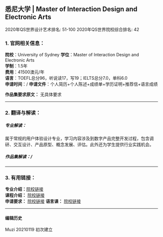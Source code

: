 ## 悉尼大学 | Master of Interaction Design and Electronic Arts

2020年QS世界设计艺术排名: 51-100
2020年QS世界院校综合排名: 42  

### 1. 官网相关信息：

**院校**：University of Sydney
**学位**：Master of Interaction Design and Electronic Arts  
**学制**：1.5年  
**费用**：41500澳元/年  
**语言**：TOEFL总分96，听说读17，写19；IELTS总分7.0，单科6.0  
**申请时间**：/
**申请文件**：个人简历+个人陈述+成绩单+学历证明+推荐信+语言成绩

**作品集要求原文：** 无具体要求

---

### 2. 翻译与解读：

##### 专业解读：
属于常规的用户体验设计专业，学习内容涉及到数字产品完整开发过程，包含调研、交互设计、产品原型、概念发展、评估。此外还为学生提供行业实践机会。

##### 作品集解读：/

---


### 3. 有用链接：

**专业介绍：**[院校链接](http://sydney.edu.au/courses/master-of-interaction-design-and-electronic-arts)  
**课程介绍：** [院校链接](https://sydney.edu.au/courses/uos-landing.html/content/courses/courses/pc/master-of-interaction-design-and-electronic-arts.html)  
**申请要求：** [院校链接](https://sydney.edu.au/study/admissions/apply/admission-criteria/postgraduate-coursework.html)
**语言课：** [院校链接](http://sydney.edu.au/cet/future-students/find-a-course.html)


---


#### 编辑历史
Muzi 20210119 初次建立
